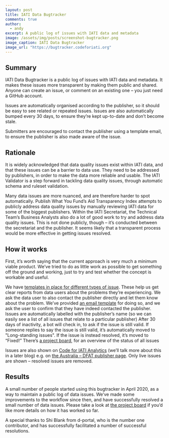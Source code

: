 ```yaml
---
layout: post
title: IATI Data Bugtracker
comments: true
author:
  - andy
excerpt: A public log of issues with IATI data and metadata
image: /assets/img/posts/screenshot-bugtracker.png
image_caption: IATI Data Bugtracker
image_url: "https://bugtracker.codeforiati.org"
---
```


## Summary

IATI Data Bugtracker is a public log of issues with IATI data and metadata. It makes these issues more transparent by making them public and shared. Anyone can create an issue, or comment on an existing one – you just need a GitHub account.

Issues are automatically organised according to the publisher, so it should be easy to see related or repeated issues. Issues are also automatically bumped every 30 days, to ensure they’re kept up-to-date and don’t become stale.

Submitters are encouraged to contact the publisher using a template email, to ensure the publisher is also made aware of the issue.

## Rationale

It is widely acknowledged that data quality issues exist within IATI data, and that these issues can be a barrier to data use. They need to be addressed by publishers, in order to make the data more reliable and usable. The IATI Validator is a step forward in tackling data quality issues, through automatic schema and ruleset validation.

Many data issues are more nuanced, and are therefore harder to spot automatically. Publish What You Fund’s Aid Transparency Index attempts to publicly address data quality issues by manually reviewing IATI data for some of the biggest publishers. Within the IATI Secretariat, the Technical Team’s Business Analysts also do a lot of good work to try and address data quality issues. This is not done publicly, though – it’s conducted between the secretariat and the publisher. It seems likely that a transparent process would be more effective in getting issues resolved.

## How it works

First, it’s worth saying that the current approach is very much a minimum viable product. We’ve tried to do as little work as possible to get something off the ground and working, just to try and test whether the concept is workable and useful.

We have [templates in place for different types of issue](https://github.com/codeforIATI/iati-data-bugtracker/issues/new/choose). These help us get clear reports from data users about the problems they’re experiencing.
We ask the data user to also contact the publisher directly and let them know about the problem. We’ve provided [an email template](https://github.com/codeforIATI/iati-data-bugtracker/blob/main/email-template.md) for doing so, and we ask the user to confirm that they have indeed contacted the publisher.
Issues are automatically labelled with the publisher’s name (so we can easily see a list of all issues that relate to a particular publisher)
After 30 days of inactivity, a bot will check in, to ask if the issue is still valid.
If someone replies to say the issue is still valid, it’s automatically moved to "Long-standing issues". If the issue is instead resolved, it’s moved to “Fixed!”
There’s [a project board](https://github.com/codeforIATI/iati-data-bugtracker/projects/1), for an overview of the status of all issues

Issues are also shown on [Code for IATI Analytics](https://analytics.codeforiati.org) (we’ll talk more about this in a later blog) e.g. on [the Australia – DFAT publisher page](https://analytics.codeforiati.org/publisher/ausgov.html#p_github_issues). Only live issues are shown – resolved issues are removed.

## Results

A small number of people started using this bugtracker in April 2020, as a way to maintain a public log of data issues. We’ve made some improvements to the workflow since then, and have successfully resolved a small number of data issues. Please take a look at [the project board](https://github.com/codeforIATI/iati-data-bugtracker/projects/1) if you’d like more details on how it has worked so far.

A special thanks to Shi Blank from d-portal, who is the number one contributor, and has successfully facilitated a number of successful resolutions.


